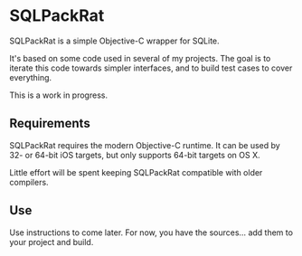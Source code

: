 # SQLPackRat

SQLPackRat is a simple Objective-C wrapper for SQLite.

It's based on some code used in several of my projects. The goal is to iterate this code towards simpler interfaces, and to build test cases to cover everything.

This is a work in progress.

## Requirements

SQLPackRat requires the modern Objective-C runtime. It can be used by 32- or 64-bit iOS targets, but only supports 64-bit targets on OS X.

Little effort will be spent keeping SQLPackRat compatible with older compilers.

## Use

Use instructions to come later. For now, you have the sources… add them to your project and build.
